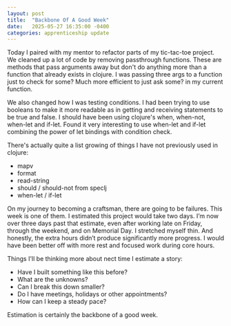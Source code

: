 ```yaml
---
layout: post
title:  "Backbone Of A Good Week"
date:   2025-05-27 16:35:00 -0400
categories: apprenticeship update
---
```


Today I paired with my mentor to refactor parts of my tic-tac-toe project. We
cleaned up a lot of code by removing passthrough functions. These are methods
that pass arguments away but don't do anything more than a function that already
exists in clojure. I was passing three args to a function just to check for some?
Much more efficient to just ask some? in my current function.

We also changed how I was testing conditions. I had been trying to use booleans
to make it more readable as in getting and receiving statements to be true and 
false. I should have been using clojure's when, when-not, when-let and if-let.
Found it very interesting to use when-let and if-let combining the power of 
let bindings with condition check.

There's actually quite a list growing of things I have not previously used 
in clojure:
- mapv
- format
- read-string
- should / should-not from speclj
- when-let / if-let

On my journey to becoming a craftsman, there are going to be failures.
This week is one of them. I estimated this project would take two days.
I’m now over three days past that estimate, even after working late on
Friday, through the weekend, and on Memorial Day. I stretched myself
thin. And honestly, the extra hours didn’t produce significantly more
progress. I would have been better off with more rest and focused work
during core hours. 

Things I'll be thinking more about nect time I estimate a story:
- Have I built something like this before?
- What are the unknowns?
- Can I break this down smaller?
- Do I have meetings, holidays or other appointments?
- How can I keep a steady pace?

Estimation is certainly the backbone of a good week.